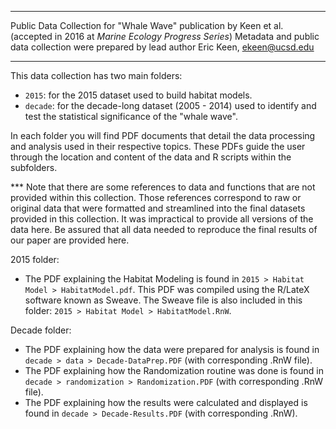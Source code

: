 ------

Public Data Collection for "Whale Wave" publication by Keen et al. 
(accepted in 2016 at _Marine Ecology Progress Series_)
Metadata and public data collection were prepared by lead author Eric Keen, [ekeen@ucsd.edu]()

-----

This data collection has two main folders:   

* `2015`: for the 2015 dataset used to build habitat models.  
*  `decade`: for the decade-long dataset (2005 - 2014) used to identify and test the statistical significance of the "whale wave".  

In each folder you will find PDF documents that detail the data processing and analysis used in their respective topics. These PDFs guide the user through the location and content of the data and R scripts within the subfolders. 

\*** Note that there are some references to data and functions that are not provided within this collection. Those references correspond to raw or original data that were formatted and streamlined into the final datasets provided in this collection. It was impractical to provide all versions of the data here. Be assured that all data needed to reproduce the final results of our paper are provided here.

2015 folder:  

- The PDF explaining the Habitat Modeling is found in `2015 > Habitat Model > HabitatModel.pdf`. This PDF was compiled using the R/LateX software known as Sweave. The Sweave file is also included in this folder: `2015 > Habitat Model > HabitatModel.RnW`.

Decade folder:  

- The PDF explaining how the data were prepared for analysis is found in `decade > data > Decade-DataPrep.PDF` (with corresponding .RnW file).
- The PDF explaining how the Randomization routine was done is found in `decade > randomization > Randomization.PDF` (with corresponding .RnW file).
- The PDF explaining how the results were calculated and displayed is found in `decade > Decade-Results.PDF` (with corresponding .RnW).




